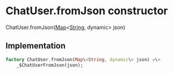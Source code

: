 


# ChatUser.fromJson constructor







ChatUser.fromJson([Map](https:api.flutter.dev/flutter/dart-core/Map-class.html)&lt;[String](https:api.flutter.dev/flutter/dart-core/String-class.html), dynamic\> json)





## Implementation

```dart
factory ChatUser.fromJson(Map\<String, dynamic\> json) =\>
    _$ChatUserFromJson(json);
```







